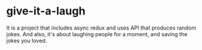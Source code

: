# give-it-a-laugh

It is a project that includes async redux and uses API that produces random jokes. And also, it's about laughing people for a moment, and saving the jokes you loved.
